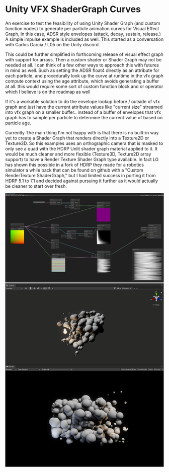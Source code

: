 # Unity VFX ShaderGraph Curves

An exercise to test the feasibility of using Unity Shader Graph (and custom function nodes) to generate per particle animation curves for Visual Effect Graph,
In this case, ADSR style envelopes (attack, decay, sustain, release.) A simple impulse example is included as well.
This started as a conversation with Carlos Garcia / L05 on the Unity discord.

This could be further simplified in forthcoming release of visual effect graph with support for arrays. Then a custom shader or Shader Graph may not be needed at all. I can think of a few other ways to approach this with futures in mind as well. Such as setting the ADSR float4 directly as an attribute for each particle, and procedurally look up the curve at runtime in the vfx graph compute context using the age attribute, which avoids generating a buffer at all. this would require some sort of custom function block and or operator which I believe is on the roadmap as well

If it's a workable solution to do the envelope lookup before / outside of vfx graph and just have the current attribute values like "current size" streamed into vfx graph on a smaller buffer.. instead of a buffer of envelopes that vfx graph has to sample per particle to determine the current value of based on particle age.

Currently The main thing I'm not happy with is that there is no built-in way yet to create a Shader Graph that renders directly into a Texture2D or Texture3D. So this examples uses an orthographic camera that is masked to only see a quad with the HDRP Unlit shader graph material applied to it. It would be much cleaner and more flexible (Texture3D, Texture2D array support) to have a Render Texture Shader Graph type available. In fact LG has shown this possible in a fork of HDRP they made for a robotics simulator a while back that can be found on github with a "Custom RenderTexture ShaderGraph," but I had limited success in porting it from HDRP 5.1 to 7.1 and decided against pursuing it further as it would actually be cleaner to start over fresh.

![ShaderGraph Custom Functions](screenshot0.png) 
![VisualEffectGraph Particles](screenshot1.png)
